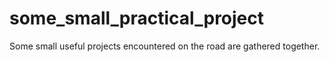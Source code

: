 # some_small_practical_project
Some small useful projects encountered on the road are gathered together.
